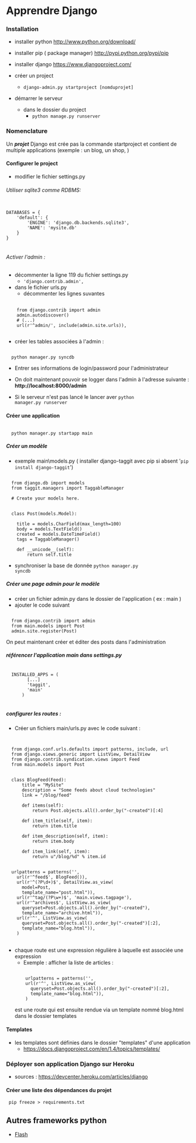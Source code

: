 
# Apprendre Django

### Installation
+ installer python http://www.python.org/download/
+ installer pip ( package manager) http://pypi.python.org/pypi/pip
+ installer django https://www.djangoproject.com/

+ créer un project
  + <code>django-admin.py startproject [nomduprojet]</code>
+ démarrer le serveur
  + dans le dossier du project
    + <code>python manage.py runserver</code>

### Nomenclature
  Un ***projet*** Django est crée pas la commande startproject et contient de multiple applications (exemple : un blog, un shop, )

#### Configurer le project
  + modifier le fichier settings.py

###### Utiliser sqlite3 comme RDBMS:

<pre>
<code>
DATABASES = {
    'default': {
        'ENGINE': 'django.db.backends.sqlite3',  
        'NAME': 'mysite.db'
    }
}
</code>
</pre>

###### Activer l'admin : 

+ décommenter la ligne 119 du fichier settings.py
  + <code>'django.contrib.admin',</code>
+ dans le fichier urls.py
  + décommenter les lignes suvantes

<pre>
  <code>
    from django.contrib import admin
    admin.autodiscover()
    # (...)
    url(r'^admin/', include(admin.site.urls)),
  </code>
</pre>

+ créer les tables associées à l'admin :

<code>
  python manager.py syncdb
</code>

+ Entrer ses informations de login/password pour l'administrateur
+ On doit maintenant pouvoir se logger dans l'admin à l'adresse suivante : 
 <b>http://localhost:8000/admin</b>

+ Si le serveur n'est pas lancé le lancer aver <code>python manager.py runserver</code>

#### Créer une application

<code>
  python manager.py startapp main
</code>

##### Créer un modèle 

+ exemple main\models.py ( installer django-taggit avec pip si absent '<code>pip install django-taggit</code>')

<pre><code>
  from django.db import models
  from taggit.managers import TaggableManager

  # Create your models here.


  class Post(models.Model):

    title = models.CharField(max_length=100)
    body = models.TextField()
    created = models.DateTimeField()
    tags = TaggableManager()

    def __unicode__(self):
        return self.title
</code></pre>

+ synchroniser la base de donnée
  <code>python manager.py syncdb</code>

##### Créer une page admin pour le modèle

+ créer un fichier admin.py dans le dossier de l'application ( ex : main )
+ ajouter le code suivant

<pre><code>
  from django.contrib import admin
  from main.models import Post
  admin.site.register(Post)
</code></pre>

On peut maintenant créer et éditer des posts dans l'administration

##### référencer l'application main dans settings.py

<pre>
<code>
  INSTALLED_APPS = (
        [...]
        'taggit',
        'main'
      )
</code>
</pre>

##### configurer les routes :
+ Créer un fichiers main/urls.py avec le code suivant :

<pre>
<code>

  from django.conf.urls.defaults import patterns, include, url
  from django.views.generic import ListView, DetailView
  from django.contrib.syndication.views import Feed
  from main.models import Post


  class BlogFeed(Feed):
      title = "MySite"
      description = "Some feeds about cloud technologies"
      link = "/blog/feed"

      def items(self):
          return Post.objects.all().order_by("-created")[:4]

      def item_title(self, item):
          return item.title

      def item_description(self, item):
          return item.body

      def item_link(self, item):
          return u"/blog/%d" % item.id


  urlpatterns = patterns('',
    url(r'^feed$', BlogFeed()),
    url(r'^(?P<pk>\d+)$', DetailView.as_view(
      model=Post,
      template_name="post.html")),
    url(r'^tag/(?P<tag>\w+)$', 'main.views.tagpage'),
    url(r'^archives$', ListView.as_view(
      queryset=Post.objects.all().order_by("-created"),
      template_name="archive.html")),
    url(r'^', ListView.as_view(
      queryset=Post.objects.all().order_by("-created")[:2],
      template_name="blog.html")),
    )
</code>
</pre>

+ chaque route est une expression régulière à laquelle est associée une expression
  + Exemple : afficher la liste de articles : 
  <pre><code>
      urlpatterns = patterns('',
      url(r'^', ListView.as_view(
        queryset=Post.objects.all().order_by("-created")[:2],
        template_name="blog.html")),
      )
  </code></pre>
  est une route qui est ensuite rendue via un template nommé blog.html dans le dossier templates

#### Templates 
+ les templates sont définies dans le dossier "templates" d'une application
  + https://docs.djangoproject.com/en/1.4/topics/templates/


### Déployer son application Django sur Heroku
+ sources  : https://devcenter.heroku.com/articles/django

#### Créer une liste des dépendances du projet
<code> pip freeze > requirements.txt</code>

## Autres frameworks python
+ [Flash](http://flask.pocoo.org/)

